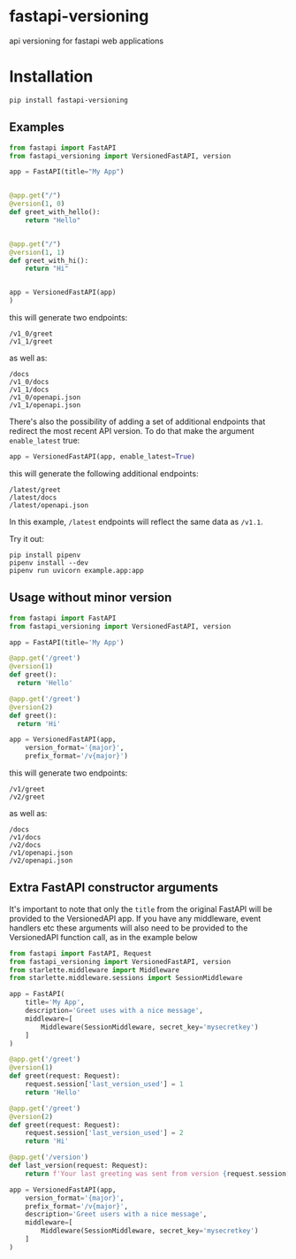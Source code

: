 # fastapi-versioning
api versioning for fastapi web applications

# Installation

`pip install fastapi-versioning`

## Examples
```python
from fastapi import FastAPI
from fastapi_versioning import VersionedFastAPI, version

app = FastAPI(title="My App")


@app.get("/")
@version(1, 0)
def greet_with_hello():
    return "Hello"


@app.get("/")
@version(1, 1)
def greet_with_hi():
    return "Hi"


app = VersionedFastAPI(app)
)
```

this will generate two endpoints:
```
/v1_0/greet
/v1_1/greet
```
as well as:
```
/docs
/v1_0/docs
/v1_1/docs
/v1_0/openapi.json
/v1_1/openapi.json
```

There's also the possibility of adding a set of additional endpoints that
redirect the most recent API version. To do that make the argument
`enable_latest` true:

```python
app = VersionedFastAPI(app, enable_latest=True)
```

this will generate the following additional endpoints:
```
/latest/greet
/latest/docs
/latest/openapi.json
```
In this example, `/latest` endpoints will reflect the same data as `/v1.1`.

Try it out:
```
pip install pipenv
pipenv install --dev
pipenv run uvicorn example.app:app
```

## Usage without minor version
```python
from fastapi import FastAPI
from fastapi_versioning import VersionedFastAPI, version

app = FastAPI(title='My App')

@app.get('/greet')
@version(1)
def greet():
  return 'Hello'

@app.get('/greet')
@version(2)
def greet():
  return 'Hi'

app = VersionedFastAPI(app,
    version_format='{major}',
    prefix_format='/v{major}')
```

this will generate two endpoints:
```
/v1/greet
/v2/greet
```
as well as:
```
/docs
/v1/docs
/v2/docs
/v1/openapi.json
/v2/openapi.json
```

## Extra FastAPI constructor arguments

It's important to note that only the `title` from the original FastAPI will be
provided to the VersionedAPI app. If you have any middleware, event handlers
etc these arguments will also need to be provided to the VersionedAPI function
call, as in the example below

```python
from fastapi import FastAPI, Request
from fastapi_versioning import VersionedFastAPI, version
from starlette.middleware import Middleware
from starlette.middleware.sessions import SessionMiddleware

app = FastAPI(
    title='My App',
    description='Greet uses with a nice message',
    middleware=[
        Middleware(SessionMiddleware, secret_key='mysecretkey')
    ]
)

@app.get('/greet')
@version(1)
def greet(request: Request):
    request.session['last_version_used'] = 1
    return 'Hello'

@app.get('/greet')
@version(2)
def greet(request: Request):
    request.session['last_version_used'] = 2
    return 'Hi'

@app.get('/version')
def last_version(request: Request):
    return f'Your last greeting was sent from version {request.session["last_version_used"]}'

app = VersionedFastAPI(app,
    version_format='{major}',
    prefix_format='/v{major}',
    description='Greet users with a nice message',
    middleware=[
        Middleware(SessionMiddleware, secret_key='mysecretkey')
    ]
)
```
